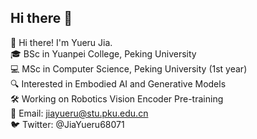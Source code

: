 ## Hi there 👋

<!--
**jiayueru/jiayueru** is a ✨ _special_ ✨ repository because its `README.md` (this file) appears on your GitHub profile.

Here are some ideas to get you started:

- 🔭 I’m currently working on ...
- 🌱 I’m currently learning ...
- 👯 I’m looking to collaborate on ...
- 🤔 I’m looking for help with ...
- 💬 Ask me about ...
- 📫 How to reach me: ...
- 😄 Pronouns: ...
- ⚡ Fun fact: ...
-->

👋 Hi there! I'm Yueru Jia.  
🎓 BSc in Yuanpei College, Peking University  
💻 MSc in Computer Science, Peking University (1st year)  
🔍 Interested in Embodied AI and Generative Models  
🛠️ Working on Robotics Vision Encoder Pre-training  
📧 Email: jiayueru@stu.pku.edu.cn  
🐦 Twitter: @JiaYueru68071  
